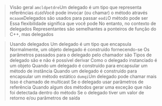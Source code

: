 > Visão geral
`amcldpetdre`Um delegado é um tipo que representa referências 
                            `didd`Você pode invocar (ou chamar) o método através 
`mcaaom`Delegados são usados para passar 
                                                  `eodi`O método pode ser 
                          Essa flexibilidade significa que você pode 
                                  No entanto, no contexto de delegados
  Representantes são semelhantes a ponteiros de função do C++, mas delegados 

> Usando delegados
Um delegado é um tipo que encapsula 
Normalmente, um objeto delegado é construído fornecendo-se 
      Os parâmetros passados para o delegado pelo chamador são 
                                                        Tipos de delegado são
                                                      e não é possível derivar
                              Como o delegado instanciado é um objeto
Quando um delegado é construído para encapsular um método de instância
Quando um delegado é construído para encapsular um método estático
`dumqi`Um delegado pode chamar mais 
                                                Isso é chamado de multicast
                            Se o delegado usar parâmetros de referência
Quando algum dos métodos gerar uma exceção que não foi detectada dentro do método
              Se o delegado tiver um valor de retorno e/ou parâmetros de saída